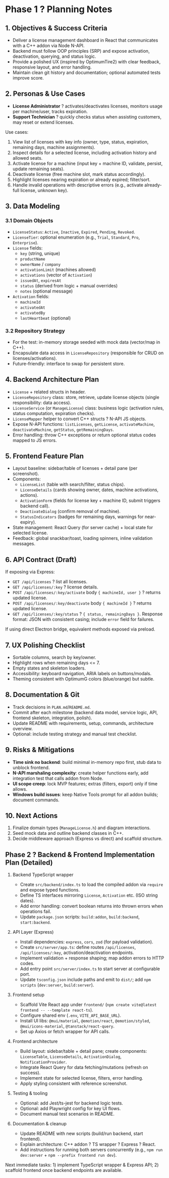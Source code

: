 # Phase 1 ? Planning Notes

## 1. Objectives & Success Criteria
- Deliver a license management dashboard in React that communicates with a C++ addon via Node N-API.
- Backend must follow OOP principles (SRP) and expose activation, deactivation, querying, and status logic.
- Provide a polished UX (inspired by OptimumTire2) with clear feedback, responsive layout, and error handling.
- Maintain clean git history and documentation; optional automated tests improve score.

## 2. Personas & Use Cases
- **License Administrator** ? activates/deactivates licenses, monitors usage per machine/user, tracks expiration.
- **Support Technician** ? quickly checks status when assisting customers, may reset or extend licenses.

Use cases:
1. View list of licenses with key info (owner, type, status, expiration, remaining days, machine assignments).
2. Inspect details for a selected license, including activation history and allowed seats.
3. Activate license for a machine (input key + machine ID, validate, persist, update remaining seats).
4. Deactivate license (free machine slot, mark status accordingly).
5. Highlight licenses nearing expiration or already expired; filter/sort.
6. Handle invalid operations with descriptive errors (e.g., activate already-full license, unknown key).

## 3. Data Modeling
### 3.1 Domain Objects
- `LicenseStatus`: `Active`, `Inactive`, `Expired`, `Pending`, `Revoked`.
- `LicenseTier`: optional enumeration (e.g., `Trial`, `Standard`, `Pro`, `Enterprise`).
- `License` fields:
  - `key` (string, unique)
  - `productName`
  - `ownerName` / `company`
  - `activationLimit` (machines allowed)
  - `activations` (vector of `Activation`)
  - `issuedAt`, `expiresAt`
  - `status` (derived from logic + manual overrides)
  - `notes` (optional message)
- `Activation` fields:
  - `machineId`
  - `activatedAt`
  - `activatedBy`
  - `lastHeartbeat` (optional)

### 3.2 Repository Strategy
- For the test: in-memory storage seeded with mock data (vector/map in C++).
- Encapsulate data access in `LicenseRepository` (responsible for CRUD on licenses/activations).
- Future-friendly: interface to swap for persistent store.

## 4. Backend Architecture Plan
- `License` + related structs in header.
- `LicenseRepository` class: store, retrieve, update license objects (single responsibility: data access).
- `LicenseService` (or `ManageLicense`) class: business logic (activation rules, status computation, expiration checks).
- `LicenseMapper` helper to convert C++ structs ? N-API JS objects.
- Expose N-API functions: `listLicenses`, `getLicense`, `activateMachine`, `deactivateMachine`, `getStatus`, `getRemainingDays`.
- Error handling: throw C++ exceptions or return optional status codes mapped to JS errors.

## 5. Frontend Feature Plan
- Layout baseline: sidebar/table of licenses + detail pane (per screenshot).
- Components:
  - `LicenseList` (table with search/filter, status chips).
  - `LicenseDetails` (cards showing owner, dates, machine activations, actions).
  - `ActivationForm` (fields for license key + machine ID, submit triggers backend call).
  - `DeactivateDialog` (confirm removal of machine).
  - `StatusIndicators` (badges for remaining days, warnings for near-expiry).
- State management: React Query (for server cache) + local state for selected license.
- Feedback: global snackbar/toast, loading spinners, inline validation messages.

## 6. API Contract (Draft)
If exposing via Express:
- `GET /api/licenses` ? list all licenses.
- `GET /api/licenses/:key` ? license details.
- `POST /api/licenses/:key/activate` body `{ machineId, user }` ? returns updated license.
- `POST /api/licenses/:key/deactivate` body `{ machineId }` ? returns updated license.
- `GET /api/licenses/:key/status` ? `{ status, remainingDays }`.
Response format: JSON with consistent casing; include `error` field for failures.

If using direct Electron bridge, equivalent methods exposed via preload.

## 7. UX Polishing Checklist
- Sortable columns, search by key/owner.
- Highlight rows when remaining days <= 7.
- Empty states and skeleton loaders.
- Accessibility: keyboard navigation, ARIA labels on buttons/modals.
- Theming consistent with OptimumG colors (blue/orange) but subtle.

## 8. Documentation & Git
- Track decisions in `PLAN.md`/`README.md`.
- Commit after each milestone (backend data model, service logic, API, frontend skeleton, integration, polish).
- Update README with requirements, setup, commands, architecture overview.
- Optional: include testing strategy and manual test checklist.

## 9. Risks & Mitigations
- **Time sink no backend**: build minimal in-memory repo first, stub data to unblock frontend.
- **N-API marshaling complexity**: create helper functions early, add integration test that calls addon from Node.
- **UI scope creep**: lock MVP features; extras (filters, export) only if time allows.
- **Windows build issues**: keep Native Tools prompt for all addon builds; document commands.

## 10. Next Actions
1. Finalize domain types (`ManageLicense.h`) and diagram interactions.
2. Seed mock data and outline backend classes in C++.
3. Decide middleware approach (Express vs direct) and scaffold structure.

## Phase 2 ? Backend & Frontend Implementation Plan (Detailed)

1. Backend TypeScript wrapper
   - Create `src/backend/index.ts` to load the compiled addon via `require` and expose typed functions.
   - Define TS interfaces mirroring `License`, `Activation` etc. (ISO string dates).
   - Add error handling: convert boolean returns into thrown errors when operations fail.
   - Update `package.json` scripts: `build:addon`, `build:backend`, `start:backend`.

2. API Layer (Express)
   - Install dependencies: `express`, `cors`, `zod` (for payload validation).
   - Create `src/server/app.ts`: define routes `/api/licenses`, `/api/licenses/:key`, activation/deactivation endpoints.
   - Implement validation + response shaping; map addon errors to HTTP codes.
   - Add entry point `src/server/index.ts` to start server at configurable port.
   - Update `tsconfig.json` include paths and emit to `dist/`; add `npm scripts` (`dev:server`, `build:server`).

3. Frontend setup
   - Scaffold Vite React app under `frontend/` (`npm create vite@latest frontend -- --template react-ts`).
   - Configure shared env (`.env`, `VITE_API_BASE_URL`).
   - Install UI libs: `@mui/material`, `@emotion/react`, `@emotion/styled`, `@mui/icons-material`, `@tanstack/react-query`.
   - Set up Axios or fetch wrapper for API calls.

4. Frontend architecture
   - Build layout: sidebar/table + detail pane; create components: `LicenseTable`, `LicenseDetails`, `ActivationDialog`, `NotificationProvider`.
   - Integrate React Query for data fetching/mutations (refresh on success).
   - Implement state for selected license, filters, error handling.
   - Apply styling consistent with reference screenshot.

5. Testing & tooling
   - Optional: add Jest/ts-jest for backend logic tests.
   - Optional: add Playwright config for key UI flows.
   - Document manual test scenarios in README.

6. Documentation & cleanup
   - Update README with new scripts (build/run backend, start frontend).
   - Explain architecture: C++ addon ? TS wrapper ? Express ? React.
   - Add instructions for running both servers concurrently (e.g., `npm run dev:server` + `npm --prefix frontend run dev`).

Next immediate tasks: 1) implement TypeScript wrapper & Express API; 2) scaffold frontend once backend endpoints are available.

